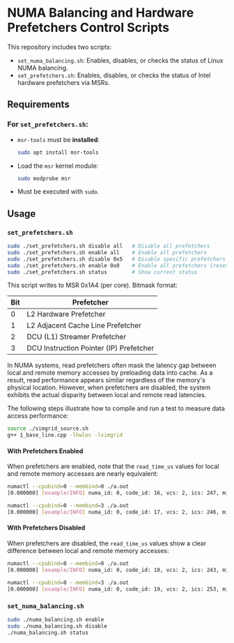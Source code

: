 # NUMA Balancing and Hardware Prefetchers Control Scripts

This repository includes two scripts:

* `set_numa_balancing.sh`: Enables, disables, or checks the status of Linux NUMA balancing.
* `set_prefetchers.sh`: Enables, disables, or checks the status of Intel hardware prefetchers via MSRs.

## Requirements

### For `set_prefetchers.sh`:

- `msr-tools` must be **installed**:

    ```bash
    sudo apt install msr-tools
    ```

- Load the `msr` kernel module:

    ```bash
    sudo modprobe msr
    ```

- Must be executed with `sudo`. 

## Usage

### `set_prefetchers.sh`

```sh
sudo ./set_prefetchers.sh disable all   # Disable all prefetchers
sudo ./set_prefetchers.sh enable all    # Enable all prefetchers
sudo ./set_prefetchers.sh disable 0x5   # Disable specific prefetchers using bitmask
sudo ./set_prefetchers.sh enable 0x0    # Enable all prefetchers (reset bitmask)
sudo ./set_prefetchers.sh status        # Show current status
```

This script writes to MSR 0x1A4 (per core). Bitmask format:

| Bit | Prefetcher                              |
| --- | --------------------------------------- |
| 0   | L2 Hardware Prefetcher                  |
| 1   | L2 Adjacent Cache Line Prefetcher       |
| 2   | DCU (L1) Streamer Prefetcher            |
| 3   | DCU Instruction Pointer (IP) Prefetcher |

In NUMA systems, read prefetchers often mask the latency gap between local and remote memory accesses by preloading data into cache. As a result, read performance appears similar regardless of the memory's physical location. However, when prefetchers are disabled, the system exhibits the actual disparity between local and remote read latencies.

The following steps illustrate how to compile and run a test to measure data access performance:

```sh
source ./simgrid_source.sh
g++ 1_base_line.cpp -lhwloc -lsimgrid
```

#### With Prefetchers Enabled

When prefetchers are enabled, note that the `read_time_us` values for local and remote memory accesses are nearly equivalent:

```sh
numactl --cpubind=0 --membind=0 ./a.out
[0.000000] [example/INFO] numa_id: 0, code_id: 16, vcs: 2, ics: 247, mig: 0, checksum: 0, numa_write: [0], numa_read: [0], write_time_us: 1959836.000000, read_time_us: 9368193.000000, payload: 4000000000.

numactl --cpubind=0 --membind=3 ./a.out
[0.000000] [example/INFO] numa_id: 0, code_id: 17, vcs: 2, ics: 246, mig: 0, checksum: 0, numa_write: [3], numa_read: [3], write_time_us: 3139211.000000, read_time_us: 9384338.000000, payload: 4000000000.
```

#### With Prefetchers Disabled

When prefetchers are disabled, the `read_time_us` values show a clear difference between local and remote memory accesses:

```sh
numactl --cpubind=0 --membind=0 ./a.out
[0.000000] [example/INFO] numa_id: 0, code_id: 18, vcs: 2, ics: 243, mig: 0, checksum: 0, numa_write: [0], numa_read: [0], write_time_us: 1976835.000000, read_time_us: 13473153.000000, payload: 4000000000.

numactl --cpubind=0 --membind=3 ./a.out
[0.000000] [example/INFO] numa_id: 0, code_id: 19, vcs: 2, ics: 253, mig: 0, checksum: 0, numa_write: [3], numa_read: [3], write_time_us: 3167309.000000, read_time_us: 17367098.000000, payload: 4000000000.
```

### `set_numa_balancing.sh`

```sh
sudo ./numa_balancing.sh enable
sudo ./numa_balancing.sh disable
./numa_balancing.sh status
```
